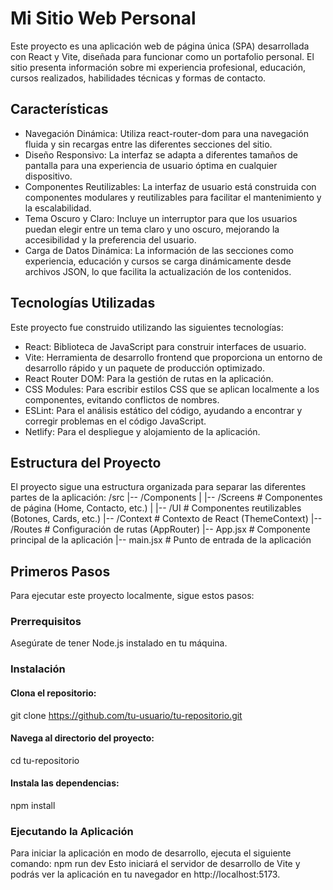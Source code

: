 # Mi Sitio Web Personal
Este proyecto es una aplicación web de página única (SPA) desarrollada con React y Vite, diseñada para funcionar como un portafolio personal. El sitio presenta información sobre mi experiencia profesional, educación, cursos realizados, habilidades técnicas y formas de contacto.

## Características
- Navegación Dinámica: Utiliza react-router-dom para una navegación fluida y sin recargas entre las diferentes secciones del sitio.
- Diseño Responsivo: La interfaz se adapta a diferentes tamaños de pantalla para una experiencia de usuario óptima en cualquier dispositivo.
- Componentes Reutilizables: La interfaz de usuario está construida con componentes modulares y reutilizables para facilitar el mantenimiento y la escalabilidad.
- Tema Oscuro y Claro: Incluye un interruptor para que los usuarios puedan elegir entre un tema claro y uno oscuro, mejorando la accesibilidad y la preferencia del usuario.
- Carga de Datos Dinámica: La información de las secciones como experiencia, educación y cursos se carga dinámicamente desde archivos JSON, lo que facilita la actualización de los contenidos.

## Tecnologías Utilizadas
Este proyecto fue construido utilizando las siguientes tecnologías:

- React: Biblioteca de JavaScript para construir interfaces de usuario.
- Vite: Herramienta de desarrollo frontend que proporciona un entorno de desarrollo rápido y un paquete de producción optimizado.
- React Router DOM: Para la gestión de rutas en la aplicación.
- CSS Modules: Para escribir estilos CSS que se aplican localmente a los componentes, evitando conflictos de nombres.
- ESLint: Para el análisis estático del código, ayudando a encontrar y corregir problemas en el código JavaScript.
- Netlify: Para el despliegue y alojamiento de la aplicación.

## Estructura del Proyecto
El proyecto sigue una estructura organizada para separar las diferentes partes de la aplicación:
/src
|-- /Components
|   |-- /Screens       # Componentes de página (Home, Contacto, etc.)
|   |-- /UI            # Componentes reutilizables (Botones, Cards, etc.)
|-- /Context         # Contexto de React (ThemeContext)
|-- /Routes          # Configuración de rutas (AppRouter)
|-- App.jsx          # Componente principal de la aplicación
|-- main.jsx         # Punto de entrada de la aplicación

## Primeros Pasos
Para ejecutar este proyecto localmente, sigue estos pasos:

### Prerrequisitos
Asegúrate de tener Node.js instalado en tu máquina.

### Instalación
#### Clona el repositorio:

git clone https://github.com/tu-usuario/tu-repositorio.git
#### Navega al directorio del proyecto:
cd tu-repositorio

#### Instala las dependencias:
npm install

### Ejecutando la Aplicación
Para iniciar la aplicación en modo de desarrollo, ejecuta el siguiente comando:
npm run dev
Esto iniciará el servidor de desarrollo de Vite y podrás ver la aplicación en tu navegador en http://localhost:5173.